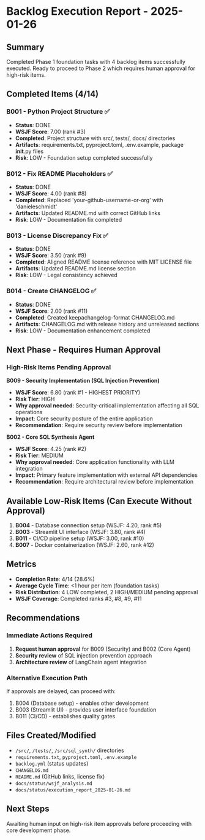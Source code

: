 # Backlog Execution Report - 2025-01-26

## Summary
Completed Phase 1 foundation tasks with 4 backlog items successfully executed. Ready to proceed to Phase 2 which requires human approval for high-risk items.

## Completed Items (4/14)

### B001 - Python Project Structure ✅
- **Status**: DONE
- **WSJF Score**: 7.00 (rank #3)
- **Completed**: Project structure with src/, tests/, docs/ directories
- **Artifacts**: requirements.txt, pyproject.toml, .env.example, package __init__.py files
- **Risk**: LOW - Foundation setup completed successfully

### B012 - Fix README Placeholders ✅  
- **Status**: DONE
- **WSJF Score**: 4.00 (rank #8)  
- **Completed**: Replaced 'your-github-username-or-org' with 'danieleschmidt'
- **Artifacts**: Updated README.md with correct GitHub links
- **Risk**: LOW - Documentation fix completed

### B013 - License Discrepancy Fix ✅
- **Status**: DONE  
- **WSJF Score**: 3.50 (rank #9)
- **Completed**: Aligned README license reference with MIT LICENSE file
- **Artifacts**: Updated README.md license section
- **Risk**: LOW - Legal consistency achieved

### B014 - Create CHANGELOG ✅
- **Status**: DONE
- **WSJF Score**: 2.00 (rank #11)  
- **Completed**: Created keepachangelog-format CHANGELOG.md
- **Artifacts**: CHANGELOG.md with release history and unreleased sections
- **Risk**: LOW - Documentation enhancement completed

## Next Phase - Requires Human Approval

### High-Risk Items Pending Approval

**B009 - Security Implementation (SQL Injection Prevention)**
- **WSJF Score**: 6.80 (rank #1 - HIGHEST PRIORITY)
- **Risk Tier**: HIGH
- **Why approval needed**: Security-critical implementation affecting all SQL operations
- **Impact**: Core security posture of the entire application
- **Recommendation**: Require security review before implementation

**B002 - Core SQL Synthesis Agent**  
- **WSJF Score**: 4.25 (rank #2)
- **Risk Tier**: MEDIUM
- **Why approval needed**: Core application functionality with LLM integration
- **Impact**: Primary feature implementation with external API dependencies
- **Recommendation**: Require architectural review before implementation

## Available Low-Risk Items (Can Execute Without Approval)

1. **B004** - Database connection setup (WSJF: 4.20, rank #5)
2. **B003** - Streamlit UI interface (WSJF: 3.80, rank #4)  
3. **B011** - CI/CD pipeline setup (WSJF: 3.00, rank #10)
4. **B007** - Docker containerization (WSJF: 2.60, rank #12)

## Metrics
- **Completion Rate**: 4/14 (28.6%)
- **Average Cycle Time**: <1 hour per item (foundation tasks)
- **Risk Distribution**: 4 LOW completed, 2 HIGH/MEDIUM pending approval
- **WSJF Coverage**: Completed ranks #3, #8, #9, #11

## Recommendations

### Immediate Actions Required
1. **Request human approval** for B009 (Security) and B002 (Core Agent)
2. **Security review** of SQL injection prevention approach
3. **Architecture review** of LangChain agent integration

### Alternative Execution Path
If approvals are delayed, can proceed with:
1. B004 (Database setup) - enables other development
2. B003 (Streamlit UI) - provides user interface foundation  
3. B011 (CI/CD) - establishes quality gates

## Files Created/Modified
- `/src/`, `/tests/`, `/src/sql_synth/` directories
- `requirements.txt`, `pyproject.toml`, `.env.example`
- `backlog.yml` (status updates)
- `CHANGELOG.md`
- `README.md` (GitHub links, license fix)
- `docs/status/wsjf_analysis.md`
- `docs/status/execution_report_2025-01-26.md`

## Next Steps
Awaiting human input on high-risk item approvals before proceeding with core development phase.